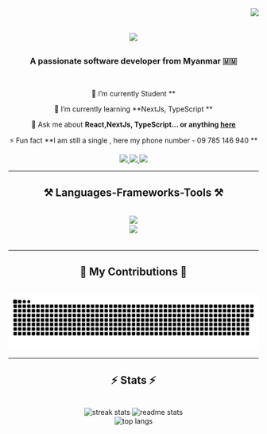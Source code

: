 <img align="right" src="https://visitor-badge.laobi.icu/badge?page_id=tomoe-12.tomoe-12" />

<h1 align="center">
    <img src="https://readme-typing-svg.herokuapp.com/?font=Righteous&size=35&center=true&vCenter=true&width=500&height=70&duration=4000&lines=Hi+There!+👋;+I'm+Khun+Thi+Han!;" />
</h1>

<h3 align="center">A passionate software developer from Myanmar 🇲🇲</h3>

<br/>

<div align="center">
 
<!-- 🔭 I’m currently working on **a marketplace**--->
 🔭 I’m currently Student **
 
 🌱 I’m currently learning **NextJs, TypeScript **

💬 Ask me about **React,NextJs, TypeScript... or anything [here](https://www.linkedin.com/in/khun-thi-han-73a8482a9/)**

⚡ Fun fact **I am still a single , here my phone number - 09 785 146 940 **

 </div>
 
<div align="center"> 
  <a href="mailto:li8993han@gmail.com">
    <img src="https://img.shields.io/badge/Gmail-333333?style=for-the-badge&logo=gmail&logoColor=red" />
  </a>
  <a href="https://www.linkedin.com/in/khun-thi-han-73a8482a9/" target="_blank">
    <img src="https://img.shields.io/badge/LinkedIn-0077B5?style=for-the-badge&logo=linkedin&logoColor=white" target="_blank" />
  </a>
  <a  target="https://portfolio-one-zeta-13.vercel.app/">
     <img src="https://img.shields.io/badge/Portfolio-FF5722?style=for-the-badge&logo=todoist&logoColor=white" target="_blank" /> <!-- sqlite, safari, google-chrome are other good icon options -->
  </a>
</div>

 <hr/>
 
<h2 align="center">⚒️ Languages-Frameworks-Tools ⚒️</h2>
<br/>
<div align="center">
    <img src="https://skillicons.dev/icons?i=html,css,bootstrap,tailwind,vite,git" /><br/>
    <img src="https://skillicons.dev/icons?i=javascript,typescript,express,react,nextjs,firebase,appwrite,nodejs,mongodb,mysql," /><br/>
</div>

<br/>
<hr/>

<div align="center">
  <h2>🐍 My Contributions 🐍</h2>
  <br/>
  <img alt="snake eating my contributions" src="https://raw.githubusercontent.com/Tomoe-12/KhunThiHan/output/github-contribution-grid-snake.svg" />
  <br/>
</div>

<hr/>

<h2 align="center">⚡ Stats ⚡</h2>
<br>
<div align=center>

 <!--- vercel sth else --->
 <img width=390 src="https://github-readme-streak-stats-tau-puce.vercel.app?user=tomoe-12&theme=dark&count_private=true&theme=react&border_radius=10" alt="streak stats"/>
  <img width=390 src="https://github-readme-stats.vercel.app/api?username=Tomoe-12&count_private=true&show_icons=true&theme=react&rank_icon=github&border_radius=10" alt="readme stats" />
  <br/>
  <img width=325 align="center" src="https://github-readme-stats.vercel.app/api/top-langs/?username=Tomoe-12&hide=HTML&langs_count=8&layout=compact&theme=react&border_radius=10&size_weight=0.5&count_weight=0.5&exclude_repo=github-readme-stats" alt="top langs" />
</div>

<!---<br/><br/>

<hr/>  -->

<br/>

<!---<div align="center">
<a href='https://ko-fi.com/V7V4RAK9C' target='_blank'><img height='64' style='border:0px;height:64px;' src='https://storage.ko-fi.com/cdn/kofi1.png?v=3' border='0' alt='Buy Me a Coffee at ko-fi.com' /></a>
</div> -->

<br/>
